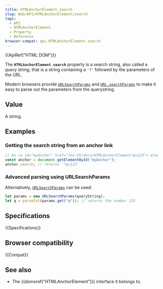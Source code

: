 ```yaml
---
title: HTMLAnchorElement.search
slug: Web/API/HTMLAnchorElement/search
tags:
  - API
  - HTMLAnchorElement
  - Property
  - Reference
browser-compat: api.HTMLAnchorElement.search
---
```

{{ApiRef("HTML DOM")}}

The **`HTMLAnchorElement.search`** property is a search
string, also called a _query string_, that is a string containing
a `'?'` followed by the parameters of the URL.

Modern browsers provide
[`URLSearchParams`](/en-US/docs/Web/API/URLSearchParams/get#examples)
and
[`URL.searchParams`](/en-US/docs/Web/API/URL/searchParams#examples)
to make it easy to parse out the parameters from the querystring.

## Value

A string.

## Examples

### Getting the search string from an anchor link

```js
// An <a id="myAnchor" href="/en-US/docs/HTMLAnchorElement?q=123"> element is in the document
const anchor = document.getElementById("myAnchor");
anchor.search; // returns '?q=123'
```

### Advanced parsing using URLSearchParams

Alternatively, [`URLSearchParams`](/en-US/docs/Web/API/URLSearchParams/get#examples) can be used:

```js
let params = new URLSearchParams(queryString);
let q = parseInt(params.get("q")); // returns the number 123
```

## Specifications

{{Specifications}}

## Browser compatibility

{{Compat}}

## See also

- The {{domxref("HTMLAnchorElement")}} interface it belongs to.
